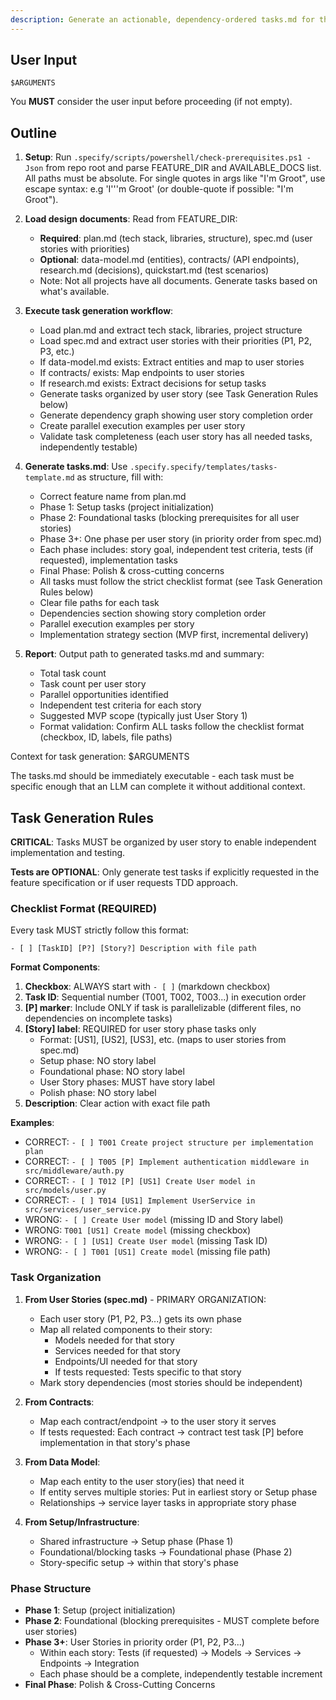 ```yaml
---
description: Generate an actionable, dependency-ordered tasks.md for the feature based on available design artifacts.
---
```


## User Input

```text
$ARGUMENTS
```

You **MUST** consider the user input before proceeding (if not empty).

## Outline

1. **Setup**: Run `.specify/scripts/powershell/check-prerequisites.ps1 -Json` from repo root and parse FEATURE_DIR and AVAILABLE_DOCS list. All paths must be absolute. For single quotes in args like "I'm Groot", use escape syntax: e.g 'I'\''m Groot' (or double-quote if possible: "I'm Groot").

2. **Load design documents**: Read from FEATURE_DIR:
   - **Required**: plan.md (tech stack, libraries, structure), spec.md (user stories with priorities)
   - **Optional**: data-model.md (entities), contracts/ (API endpoints), research.md (decisions), quickstart.md (test scenarios)
   - Note: Not all projects have all documents. Generate tasks based on what's available.

3. **Execute task generation workflow**:
   - Load plan.md and extract tech stack, libraries, project structure
   - Load spec.md and extract user stories with their priorities (P1, P2, P3, etc.)
   - If data-model.md exists: Extract entities and map to user stories
   - If contracts/ exists: Map endpoints to user stories
   - If research.md exists: Extract decisions for setup tasks
   - Generate tasks organized by user story (see Task Generation Rules below)
   - Generate dependency graph showing user story completion order
   - Create parallel execution examples per user story
   - Validate task completeness (each user story has all needed tasks, independently testable)

4. **Generate tasks.md**: Use `.specify.specify/templates/tasks-template.md` as structure, fill with:
   - Correct feature name from plan.md
   - Phase 1: Setup tasks (project initialization)
   - Phase 2: Foundational tasks (blocking prerequisites for all user stories)
   - Phase 3+: One phase per user story (in priority order from spec.md)
   - Each phase includes: story goal, independent test criteria, tests (if requested), implementation tasks
   - Final Phase: Polish & cross-cutting concerns
   - All tasks must follow the strict checklist format (see Task Generation Rules below)
   - Clear file paths for each task
   - Dependencies section showing story completion order
   - Parallel execution examples per story
   - Implementation strategy section (MVP first, incremental delivery)

5. **Report**: Output path to generated tasks.md and summary:
   - Total task count
   - Task count per user story
   - Parallel opportunities identified
   - Independent test criteria for each story
   - Suggested MVP scope (typically just User Story 1)
   - Format validation: Confirm ALL tasks follow the checklist format (checkbox, ID, labels, file paths)

Context for task generation: $ARGUMENTS

The tasks.md should be immediately executable - each task must be specific enough that an LLM can complete it without additional context.

## Task Generation Rules

**CRITICAL**: Tasks MUST be organized by user story to enable independent implementation and testing.

**Tests are OPTIONAL**: Only generate test tasks if explicitly requested in the feature specification or if user requests TDD approach.

### Checklist Format (REQUIRED)

Every task MUST strictly follow this format:

```text
- [ ] [TaskID] [P?] [Story?] Description with file path
```

**Format Components**:

1. **Checkbox**: ALWAYS start with `- [ ]` (markdown checkbox)
2. **Task ID**: Sequential number (T001, T002, T003...) in execution order
3. **[P] marker**: Include ONLY if task is parallelizable (different files, no dependencies on incomplete tasks)
4. **[Story] label**: REQUIRED for user story phase tasks only
   - Format: [US1], [US2], [US3], etc. (maps to user stories from spec.md)
   - Setup phase: NO story label
   - Foundational phase: NO story label  
   - User Story phases: MUST have story label
   - Polish phase: NO story label
5. **Description**: Clear action with exact file path

**Examples**:

-  CORRECT: `- [ ] T001 Create project structure per implementation plan`
-  CORRECT: `- [ ] T005 [P] Implement authentication middleware in src/middleware/auth.py`
-  CORRECT: `- [ ] T012 [P] [US1] Create User model in src/models/user.py`
-  CORRECT: `- [ ] T014 [US1] Implement UserService in src/services/user_service.py`
-  WRONG: `- [ ] Create User model` (missing ID and Story label)
-  WRONG: `T001 [US1] Create model` (missing checkbox)
-  WRONG: `- [ ] [US1] Create User model` (missing Task ID)
-  WRONG: `- [ ] T001 [US1] Create model` (missing file path)

### Task Organization

1. **From User Stories (spec.md)** - PRIMARY ORGANIZATION:
   - Each user story (P1, P2, P3...) gets its own phase
   - Map all related components to their story:
     - Models needed for that story
     - Services needed for that story
     - Endpoints/UI needed for that story
     - If tests requested: Tests specific to that story
   - Mark story dependencies (most stories should be independent)
   
2. **From Contracts**:
   - Map each contract/endpoint → to the user story it serves
   - If tests requested: Each contract → contract test task [P] before implementation in that story's phase
   
3. **From Data Model**:
   - Map each entity to the user story(ies) that need it
   - If entity serves multiple stories: Put in earliest story or Setup phase
   - Relationships → service layer tasks in appropriate story phase
   
4. **From Setup/Infrastructure**:
   - Shared infrastructure → Setup phase (Phase 1)
   - Foundational/blocking tasks → Foundational phase (Phase 2)
   - Story-specific setup → within that story's phase

### Phase Structure

- **Phase 1**: Setup (project initialization)
- **Phase 2**: Foundational (blocking prerequisites - MUST complete before user stories)
- **Phase 3+**: User Stories in priority order (P1, P2, P3...)
  - Within each story: Tests (if requested) → Models → Services → Endpoints → Integration
  - Each phase should be a complete, independently testable increment
- **Final Phase**: Polish & Cross-Cutting Concerns
